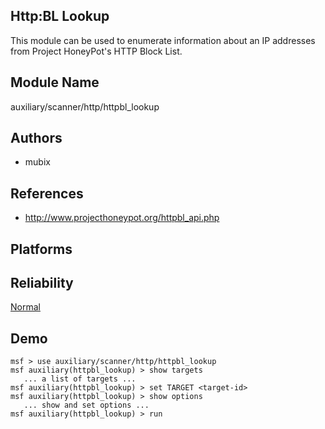 ## Http:BL Lookup

This module can be used to enumerate information about an IP 
addresses from Project HoneyPot's HTTP Block List.


## Module Name
auxiliary/scanner/http/httpbl_lookup

## Authors
* mubix


## References
* http://www.projecthoneypot.org/httpbl_api.php




## Platforms


## Reliability
[Normal](https://github.com/rapid7/metasploit-framework/wiki/Exploit-Ranking)

## Demo

```
msf > use auxiliary/scanner/http/httpbl_lookup
msf auxiliary(httpbl_lookup) > show targets
   ... a list of targets ...
msf auxiliary(httpbl_lookup) > set TARGET <target-id>
msf auxiliary(httpbl_lookup) > show options
   ... show and set options ...
msf auxiliary(httpbl_lookup) > run
```
    
    